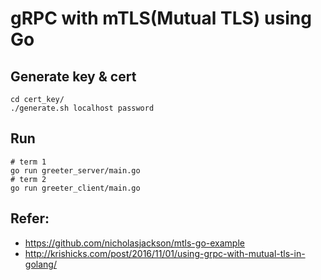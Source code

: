 

# gRPC with mTLS(Mutual TLS) using Go

## Generate key & cert

```
cd cert_key/
./generate.sh localhost password
```

## Run

```
# term 1 
go run greeter_server/main.go
# term 2
go run greeter_client/main.go
```

## Refer:
   
* https://github.com/nicholasjackson/mtls-go-example
* http://krishicks.com/post/2016/11/01/using-grpc-with-mutual-tls-in-golang/
